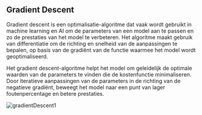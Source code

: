 ## Gradient Descent

Gradient descent is een optimalisatie-algoritme dat vaak wordt gebruikt in machine learning en AI om de parameters van een model aan te passen en zo de prestaties van het model te verbeteren. Het algoritme maakt gebruik van differentiatie om de richting en snelheid van de aanpassingen te bepalen, op basis van de gradiënt van de functie waarmee het model wordt geoptimaliseerd.

Het gradient descent-algoritme helpt het model om geleidelijk de optimale waarden van de parameters te vinden die de kostenfunctie minimaliseren. Door iteratieve aanpassingen van de parameters in de richting van de negatieve gradiënt, beweegt het model naar een punt van lager foutenpercentage en betere prestaties.



![gradientDescent1](https://gitlab.fdmci.hva.nl/chintss/minor-logboek-aai-2/-/raw/main/wiskunde/kostenfuncties/MSE2.jpg)
